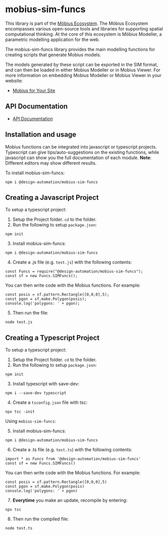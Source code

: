 # mobius-sim-funcs
This library is part of the [Möbius Ecosystem](https://mobius.design-automation.net/index.html).
The Möbius Ecosystem encompasses various open-source tools and libraries for supporting spatial computational thinking. 
At the core of this ecosystem is Möbius Modeller, a parametric modelling application for the web.

The mobius-sim-funcs library provides the main modelling functions for creating scripts that generate Mobius models. 

The models generated by these script can be exported in the SIM format, and can then be loaded in either Mobius Modeller or in Mobius Viewer. For more information on embedding Mobius Modeller or Mobius Viewer in your website: 

- [Mobius for Your Site]([https://design-automation.github.io/mobius-sim-funcs/](https://mobius.design-automation.net/pages/mobius_for_your_site.html))

## API Documentation

- [API Documentation](https://design-automation.github.io/mobius-sim-funcs/)

## Installation and usage 

Mobius functions can be integrated into javascript or typescript projects. 
Typescript can give tips/auto-suggestions on the existing functions,
while javascript can show you the full documentation of each module. 
**Note**: Different editors may show different results. 

To install mobius-sim-funcs:
```
npm i @design-automation/mobius-sim-funcs
```

## Creating a Javascript Project

To setup a typescript project: 
1. Setup the Project folder. `cd` to the folder. 
2. Run the following to setup `package.json`:
```
npm init
```
3. Install mobius-sim-funcs:
```
npm i @design-automation/mobius-sim-funcs
```
4. Create a .js file (e.g. `test.js`) with the following contents:
```
const Funcs = require("@design-automation/mobius-sim-funcs");
const sf = new Funcs.SIMFuncs();
```
You can then write code with the Mobius functions.
For example:
```
const posis = sf.pattern.Rectangle([0,0,0],5);
const pgon = sf.make.Polygon(posis);
console.log('polygons: ' + pgon);
```
5. Then run the file:
```
node test.js
```

## Creating a Typescript Project

To setup a typescript project: 
1. Setup the Project folder. `cd` to the folder. 
2. Run the following to setup `package.json`:
```
npm init
```
3. Install typescript with save-dev:
```
npm i --save-dev typescript
```
4. Create a `tsconfig.json` file with tsc:
```
npx tsc -init
```

Using `mobius-sim-funcs`:

5. Install mobius-sim-funcs:
```
npm i @design-automation/mobius-sim-funcs
```
6. Create a .ts file (e.g. `test.ts`) with the following contents:
```
import * as Funcs from '@design-automation/mobius-sim-funcs'
const sf = new Funcs.SIMFuncs()
```
You can then write code with the Mobius functions.
For example:
```
const posis = sf.pattern.Rectangle([0,0,0],5)
const pgon = sf.make.Polygon(posis)
console.log('polygons: ' + pgon)
```
7. **Everytime** you make an update, recompile by entering:
```
npx tsc
```
8. Then run the compiled file:
```
node test.ts
```


